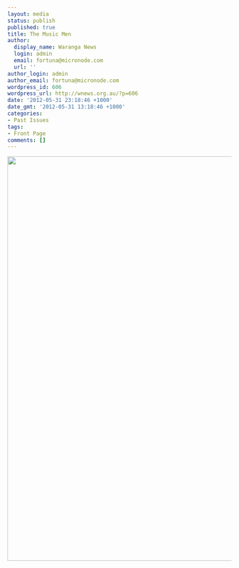 ```yaml
---
layout: media
status: publish
published: true
title: The Music Men
author:
  display_name: Waranga News
  login: admin
  email: fortuna@micronode.com
  url: ''
author_login: admin
author_email: fortuna@micronode.com
wordpress_id: 606
wordpress_url: http://wnews.org.au/?p=606
date: '2012-05-31 23:18:46 +1000'
date_gmt: '2012-05-31 13:18:46 +1000'
categories:
- Past Issues
tags:
- Front Page
comments: []
---
```


<a href="{{ site.url }}/images/2012/05/frontpage-20120601.pdf"><img class="alignnone size-full wp-image-605" title="Front Page - 31 May, 2012" src="{{ site.url }}/images/2012/05/frontpage-20120601.png" alt="" width="624" height="907" /></a>
